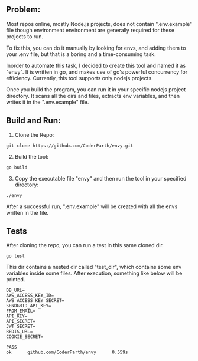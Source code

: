 ## Problem:
Most repos online, mostly Node.js projects, does not contain ".env.example" file
though environment environment are generally required for these projects to run. 

To fix this, you can do it manually by looking for envs, and adding them to your .env file,
but that is a boring and a time-consuming task.

Inorder to automate this task, I decided to create this tool and named it as "envy".
It is written in go, and makes use of go's powerful concurrency for efficiency.
Currently, this tool supports only nodejs projects. 

Once you build the program, you can run it in your specific nodejs project directory.
It scans all the dirs and files, extracts env variables, and then writes it in the 
".env.example" file.


## Build and Run:
1. Clone the Repo:
```
git clone https://github.com/CoderParth/envy.git
```

2. Build the tool:
```
go build 
```

3. Copy the executable file "envy" and then run the tool in your specified directory:
```
./envy
```

After a successful run, ".env.example" will be created with all the envs 
written in the file. 


## Tests
After cloning the repo, you can run a test in this same cloned dir.

```
go test
```

This dir contains a nested dir called "test_dir", which contains some env variables
inside some files. After execution, something like below will be printed. 

```
DB_URL=
AWS_ACCESS_KEY_ID=
AWS_ACCESS_KEY_SECRET=
SENDGRID_API_KEY=
FROM_EMAIL=
API_KEY=
API_SECRET=
JWT_SECRET=
REDIS_URL=
COOKIE_SECRET=

PASS
ok      github.com/CoderParth/envy      0.559s
```
